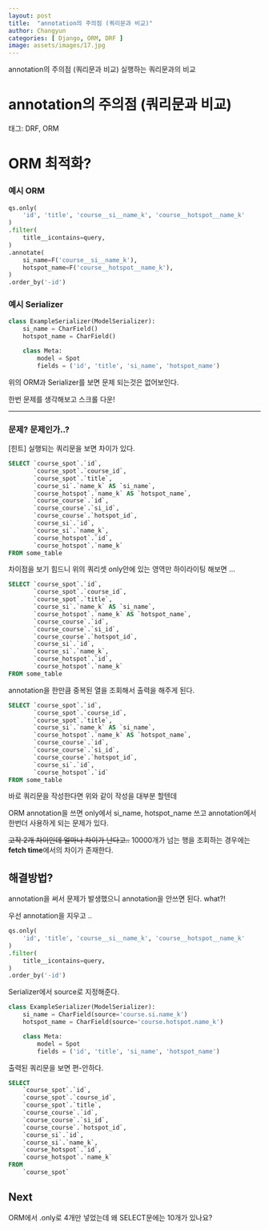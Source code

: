 ```yaml
---
layout: post
title:  "annotation의 주의점 (쿼리문과 비교)"
author: Changyun
categories: [ Django, ORM, DRF ]
image: assets/images/17.jpg
---
```


annotation의 주의점 (쿼리문과 비교) 실행하는 쿼리문과의 비교

# annotation의 주의점 (쿼리문과 비교)

태그: DRF, ORM

# ORM 최적화?

### 예시 ORM

```python
qs.only(
    'id', 'title', 'course__si__name_k', 'course__hotspot__name_k'
)
.filter(
    title__icontains=query,
)
.annotate(
    si_name=F('course__si__name_k'),
    hotspot_name=F('course__hotspot__name_k'),
)
.order_by('-id')
```

### 예시 Serializer

```python
class ExampleSerializer(ModelSerializer):
    si_name = CharField()
    hotspot_name = CharField()

    class Meta:
        model = Spot
        fields = ('id', 'title', 'si_name', 'hotspot_name')
```

위의 ORM과 Serializer를 보면 문제 되는것은 없어보인다.

한번 문제를 생각해보고 스크롤 다운!

---

### 문제? 문제인가..?

[힌트] 실행되는 쿼리문을 보면 차이가 있다.

```sql
SELECT `course_spot`.`id`,
       `course_spot`.`course_id`,
       `course_spot`.`title`,
       `course_si`.`name_k` AS `si_name`,
       `course_hotspot`.`name_k` AS `hotspot_name`,
       `course_course`.`id`,
       `course_course`.`si_id`,
       `course_course`.`hotspot_id`,
       `course_si`.`id`,
       `course_si`.`name_k`,
       `course_hotspot`.`id`,
       `course_hotspot`.`name_k`
FROM some_table
```

차이점을 보기 힘드니 위의 쿼리셋 only안에 있는 영역만 하이라이팅 해보면 ...

```sql
SELECT `course_spot`.`id`,
       `course_spot`.`course_id`,
       `course_spot`.`title`,
       `course_si`.`name_k` AS `si_name`,
       `course_hotspot`.`name_k` AS `hotspot_name`,
       `course_course`.`id`,
       `course_course`.`si_id`,
       `course_course`.`hotspot_id`,
       `course_si`.`id`,
       `course_si`.`name_k`,
       `course_hotspot`.`id`,
       `course_hotspot`.`name_k`
FROM some_table
```

annotation을 한만큼 중복된 열을 조회해서 출력을 해주게 된다.

```sql
SELECT `course_spot`.`id`,
       `course_spot`.`course_id`,
       `course_spot`.`title`,
       `course_si`.`name_k` AS `si_name`,
       `course_hotspot`.`name_k` AS `hotspot_name`,
       `course_course`.`id`,
       `course_course`.`si_id`,
       `course_course`.`hotspot_id`,
       `course_si`.`id`,
       `course_hotspot`.`id`
FROM some_table
```

바로 쿼리문을 작성한다면 위와 같이 작성을 대부분 할텐데

ORM annotation을 쓰면 only에서 si_name, hotspot_name 쓰고 annotation에서 한번더 사용하게 되는 문제가 있다.

~~고작 2개 차이인데 얼마나 차이가 난다고..~~ 10000개가 넘는 행을 조회하는 경우에는 **fetch time**에서의 차이가 존재한다.

## 해결방법?

annotation을 써서 문제가 발생했으니 annotation을 안쓰면 된다. what?!

우선 annotation을 지우고 ..

```python
qs.only(
    'id', 'title', 'course__si__name_k', 'course__hotspot__name_k'
)
.filter(
    title__icontains=query,
)
.order_by('-id')
```

Serializer에서 source로 지정해준다.

```python
class ExampleSerializer(ModelSerializer):
    si_name = CharField(source='course.si.name_k')
    hotspot_name = CharField(source='course.hotspot.name_k')

    class Meta:
        model = Spot
        fields = ('id', 'title', 'si_name', 'hotspot_name')
```

출력된 쿼리문을 보면 편-안하다.

```sql
SELECT 
    `course_spot`.`id`,
    `course_spot`.`course_id`,
    `course_spot`.`title`,
    `course_course`.`id`,
    `course_course`.`si_id`,
    `course_course`.`hotspot_id`,
    `course_si`.`id`,
    `course_si`.`name_k`,
    `course_hotspot`.`id`,
    `course_hotspot`.`name_k`
FROM
    `course_spot`
```

## Next

ORM에서 .only로 4개만 넣었는데 왜 SELECT문에는 10개가 있나요?